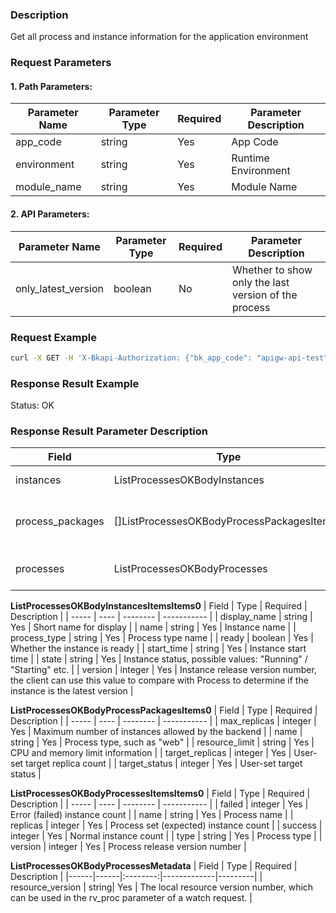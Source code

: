 ### Description
Get all process and instance information for the application environment

### Request Parameters

#### 1. Path Parameters:

| Parameter Name | Parameter Type | Required | Parameter Description |
| -------------- | -------------- | -------- | -------------------- |
| app_code       | string         | Yes      | App Code            |
| environment    | string         | Yes      | Runtime Environment |
| module_name    | string         | Yes      | Module Name         |

#### 2. API Parameters:
| Parameter Name | Parameter Type | Required | Parameter Description |
| -------------- | -------------- | -------- | -------------------- |
| only_latest_version | boolean | No | Whether to show only the last version of the process |

### Request Example
```bash
curl -X GET -H 'X-Bkapi-Authorization: {"bk_app_code": "apigw-api-test", "bk_app_secret": "***", "bk_ticket": "***"}' --insecure https://bkapi.example.com/api/bkpaas3/prod/bkapps/applications/appid1/modules/default/envs/prod/processes/list/
```

### Response Result Example
Status: OK

### Response Result Parameter Description

| Field | Type | Required | Description |
| ----- | ---- | -------- | ----------- |
| instances | ListProcessesOKBodyInstances | Yes | All instance statuses |
| process_packages | []ListProcessesOKBodyProcessPackagesItems0 | Yes | Process configuration status on the platform |
| processes | ListProcessesOKBodyProcesses | Yes | Current process status |

**ListProcessesOKBodyInstancesItemsItems0**
| Field | Type | Required | Description |
| ----- | ---- | -------- | ----------- |
| display_name | string | Yes | Short name for display |
| name | string | Yes | Instance name |
| process_type | string | Yes | Process type name |
| ready | boolean | Yes | Whether the instance is ready |
| start_time | string | Yes | Instance start time |
| state | string | Yes | Instance status, possible values: "Running" / "Starting" etc. |
| version | integer | Yes | Instance release version number, the client can use this value to compare with Process to determine if the instance is the latest version |

**ListProcessesOKBodyProcessPackagesItems0**
| Field | Type | Required | Description |
| ----- | ---- | -------- | ----------- |
| max_replicas | integer | Yes | Maximum number of instances allowed by the backend |
| name | string | Yes | Process type, such as "web" |
| resource_limit | string | Yes | CPU and memory limit information |
| target_replicas | integer | Yes | User-set target replica count |
| target_status | integer | Yes | User-set target status |

**ListProcessesOKBodyProcessesItemsItems0**
| Field | Type | Required | Description |
| ----- | ---- | -------- | ----------- |
| failed | integer | Yes | Error (failed) instance count |
| name | string | Yes | Process name |
| replicas | integer | Yes | Process set (expected) instance count |
| success | integer | Yes | Normal instance count |
| type | string | Yes | Process type |
| version | integer | Yes | Process release version number |

**ListProcessesOKBodyProcessesMetadata**
| Field | Type | Required | Description |
|------|------|:--------:|-------------|---------|
| resource_version | string| Yes | The local resource version number, which can be used in the rv_proc parameter of a watch request. |